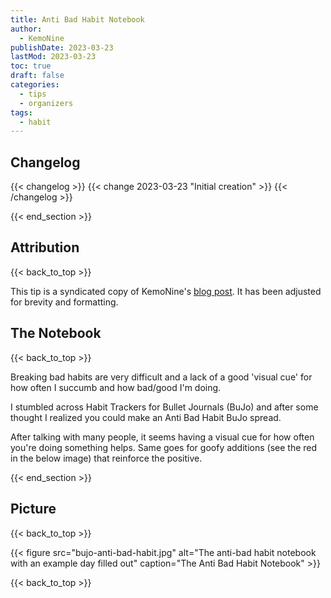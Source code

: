 ```yaml
---
title: Anti Bad Habit Notebook
author: 
  - KemoNine
publishDate: 2023-03-23
lastMod: 2023-03-23
toc: true
draft: false
categories:
  - tips
  - organizers
tags:
  - habit
---
```


## Changelog
{{< changelog >}}
{{< change 2023-03-23 "Initial creation" >}}
{{< /changelog >}}

{{< end_section >}}

## Attribution
{{< back_to_top >}}

This tip is a syndicated copy of KemoNine's [blog post](https://blog.kemonine.info/blog/2018-03-29-anti-bad-habit-notebook/). It has been adjusted for brevity and formatting.

## The Notebook
{{< back_to_top >}}

Breaking bad habits are very difficult and a lack of a good 'visual cue' for how often I succumb and how bad/good I'm doing.

I stumbled across Habit Trackers for Bullet Journals (BuJo) and after some thought I realized you could make an Anti Bad Habit BuJo spread.

After talking with many people, it seems having a visual cue for how often you're doing something helps. Same goes for goofy additions (see the red in the below image) that reinforce the positive.

{{< end_section >}}

## Picture
{{< back_to_top >}}

{{< figure src="bujo-anti-bad-habit.jpg" alt="The anti-bad habit notebook with an example day filled out" caption="The Anti Bad Habit Notebook" >}}

{{< back_to_top >}}